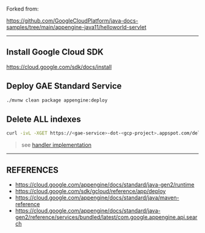 Forked from:

https://github.com/GoogleCloudPlatform/java-docs-samples/tree/main/appengine-java11/helloworld-servlet

---

## Install Google Cloud SDK

https://cloud.google.com/sdk/docs/install

## Deploy GAE Standard Service

```sh
./mvnw clean package appengine:deploy
```

## Delete ALL indexes

```sh
curl -ivL -XGET https://<gae-service>-dot-<gcp-project>.appspot.com/deleteIndexes?qps=300
```

> see [handler implementation](src/main/java/com/example/appengine/DeleteIndexes.java)

---

## REFERENCES

- https://cloud.google.com/appengine/docs/standard/java-gen2/runtime
- https://cloud.google.com/sdk/gcloud/reference/app/deploy
- https://cloud.google.com/appengine/docs/standard/java/maven-reference
- https://cloud.google.com/appengine/docs/standard/java-gen2/reference/services/bundled/latest/com.google.appengine.api.search
